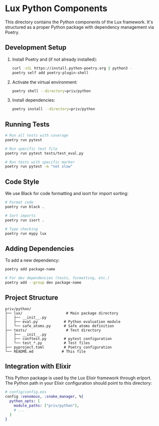 # Lux Python Components

This directory contains the Python components of the Lux framework. It's structured as a proper Python package with dependency management via Poetry.

## Development Setup

1. Install Poetry and (if not already installed):
   ```bash
   curl -sSL https://install.python-poetry.org | python3 -
   poetry self add poetry-plugin-shell
   ```

2. Activate the virtual environment:
   ```bash
   poetry shell --directory=priv/python
   ```

3. Install dependencies:
   ```bash
   poetry install --directory=priv/python
   ```

## Running Tests

```bash
# Run all tests with coverage
poetry run pytest

# Run specific test file
poetry run pytest tests/test_eval.py

# Run tests with specific marker
poetry run pytest -m "not slow"
```

## Code Style

We use Black for code formatting and isort for import sorting:

```bash
# Format code
poetry run black .

# Sort imports
poetry run isort .

# Type checking
poetry run mypy lux
```

## Adding Dependencies

To add a new dependency:
```bash
poetry add package-name

# For dev dependencies (tests, formatting, etc.)
poetry add --group dev package-name
```

## Project Structure

```
priv/python/
├── lux/                    # Main package directory
│   ├── __init__.py
│   ├── eval.py            # Python evaluation module
│   └── safe_atoms.py      # Safe atoms definition
├── tests/                  # Test directory
│   ├── __init__.py
│   ├── conftest.py        # pytest configuration
│   └── test_*.py          # Test files
├── pyproject.toml         # Poetry configuration
└── README.md             # This file
```

## Integration with Elixir

This Python package is used by the Lux Elixir framework through erlport. The Python path in your Elixir configuration should point to this directory:

```elixir
# config/config.exs
config :venomous, :snake_manager, %{
  python_opts: [
    module_paths: ["priv/python"],
    # ...
  ]
}
``` 